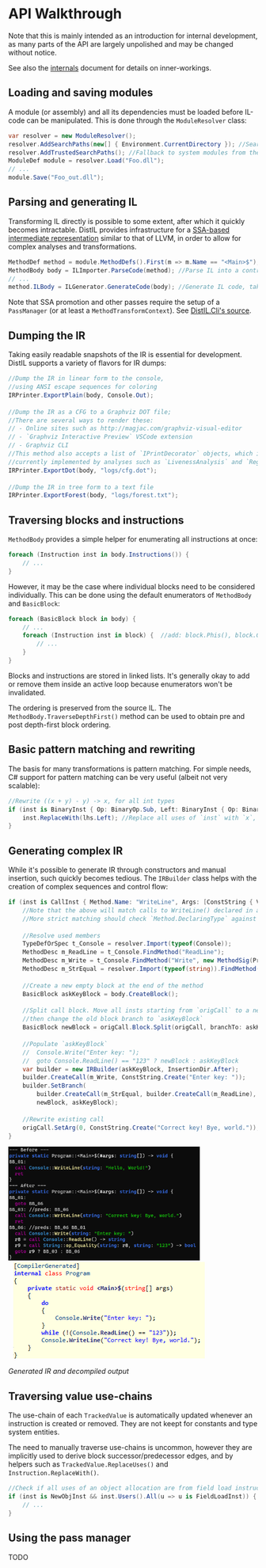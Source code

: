 # API Walkthrough
Note that this is mainly intended as an introduction for internal development, as many parts of the API are largely unpolished and may be changed without notice.

See also the [internals](./internals.md) document for details on inner-workings.

## Loading and saving modules
A module (or assembly) and all its dependencies must be loaded before IL-code can be manipulated. This is done through the `ModuleResolver` class:

```cs
var resolver = new ModuleResolver();
resolver.AddSearchPaths(new[] { Environment.CurrentDirectory }); //Search for modules in the current working directory
resolver.AddTrustedSearchPaths(); //Fallback to system modules from the current runtime
ModuleDef module = resolver.Load("Foo.dll");
// ...
module.Save("Foo_out.dll");
```

## Parsing and generating IL
Transforming IL directly is possible to some extent, after which it quickly becomes intractable. DistIL provides infrastructure for a [SSA-based intermediate representation](https://en.wikipedia.org/wiki/Static_single-assignment_form) similar to that of LLVM, in order to allow for complex analyses and transformations.

```cs
MethodDef method = module.MethodDefs().First(m => m.Name == "<Main>$"); //Find top-level program entry-point
MethodBody body = ILImporter.ParseCode(method); //Parse IL into a control flow graph
// ...
method.ILBody = ILGenerator.GenerateCode(body); //Generate IL code, taking care of register allocation and SSA-destruction
```

Note that SSA promotion and other passes require the setup of a `PassManager` (or at least a `MethodTransformContext`). See [DistIL.Cli's source](../src/DistIL.Cli/Program.cs).

## Dumping the IR
Taking easily readable snapshots of the IR is essential for development. DistIL supports a variety of flavors for IR dumps:

```cs
//Dump the IR in linear form to the console,
//using ANSI escape sequences for coloring
IRPrinter.ExportPlain(body, Console.Out);

//Dump the IR as a CFG to a Graphviz DOT file;
//There are several ways to render these:
// - Online sites such as http://magjac.com/graphviz-visual-editor
// - `Graphviz Interactive Preview` VSCode extension
// - Graphviz CLI
//This method also accepts a list of `IPrintDecorator` objects, which is 
//currently implemented by analyses such as `LivenessAnalysis` and `RegisterAllocator`.
IRPrinter.ExportDot(body, "logs/cfg.dot");

//Dump the IR in tree form to a text file
IRPrinter.ExportForest(body, "logs/forest.txt");
```

## Traversing blocks and instructions
`MethodBody` provides a simple helper for enumerating all instructions at once:

```cs
foreach (Instruction inst in body.Instructions()) {
    // ...
}
```

However, it may be the case where individual blocks need to be considered individually. This can be done using the default enumerators of `MethodBody` and `BasicBlock`:

```cs
foreach (BasicBlock block in body) {
    // ...
    foreach (Instruction inst in block) {  //add: block.Phis(), block.Guards(), block.NonPhis()
        // ...
    }
}
```

Blocks and instructions are stored in linked lists. It's generally okay to add or remove them inside an active loop because enumerators won't be invalidated.

The ordering is preserved from the source IL. The `MethodBody.TraverseDepthFirst()` method can be used to obtain pre and post depth-first block ordering.

## Basic pattern matching and rewriting
The basis for many transformations is pattern matching. For simple needs, C# support for pattern matching can be very useful (albeit not very scalable):

```cs
//Rewrite ((x + y) - y) -> x, for all int types
if (inst is BinaryInst { Op: BinaryOp.Sub, Left: BinaryInst { Op: BinaryOp.Add } lhs, Right: var y } && lhs.Right == y) {
    inst.ReplaceWith(lhs.Left); //Replace all uses of `inst` with `x`, then delete `inst` from the method.
}
```

## Generating complex IR
While it's possible to generate IR through constructors and manual insertion, such quickly becomes tedious. The `IRBuilder` class helps with the creation of complex sequences and control flow:

```cs
if (inst is CallInst { Method.Name: "WriteLine", Args: [ConstString { Value: "Hello, World!" }] } origCall) {
    //Note that the above will match calls to WriteLine() declared in any type.
    //More strict matching should check `Method.DeclaringType` against the imported TypeDesc.

    //Resolve used members
    TypeDefOrSpec t_Console = resolver.Import(typeof(Console));
    MethodDesc m_ReadLine = t_Console.FindMethod("ReadLine");
    MethodDesc m_Write = t_Console.FindMethod("Write", new MethodSig(PrimType.Void, new TypeSig[] { PrimType.String }));
    MethodDesc m_StrEqual = resolver.Import(typeof(string)).FindMethod("op_Equality");

    //Create a new empty block at the end of the method
    BasicBlock askKeyBlock = body.CreateBlock();

    //Split call block. Move all insts starting from `origCall` to a new block,
    //then change the old block branch to `askKeyBlock`
    BasicBlock newBlock = origCall.Block.Split(origCall, branchTo: askKeyBlock);

    //Populate `askKeyBlock`
    //  Console.Write("Enter key: ");
    //  goto Console.ReadLine() == "123" ? newBlock : askKeyBlock
    var builder = new IRBuilder(askKeyBlock, InsertionDir.After);
    builder.CreateCall(m_Write, ConstString.Create("Enter key: "));
    builder.SetBranch(
        builder.CreateCall(m_StrEqual, builder.CreateCall(m_ReadLine), ConstString.Create("123")),
        newBlock, askKeyBlock);
      
    //Rewrite existing call
    origCall.SetArg(0, ConstString.Create("Correct key! Bye, world."));
}
```
<img src="./images/callrewrite_irdump.png" height="230" />
<img src="./images/callrewrite_out.png" hspace="10"/>

_Generated IR and decompiled output_

## Traversing value use-chains
The use-chain of each `TrackedValue` is automatically updated whenever an instruction is created or removed. They are not keept for constants and type system entities.

The need to manually traverse use-chains is uncommon, however they are implicitly used to derive block successor/predecessor edges, and by helpers such as `TrackedValue.ReplaceUses()` and `Instruction.ReplaceWith()`.

```cs
//Check if all uses of an object allocation are from field load instructions
if (inst is NewObjInst && inst.Users().All(u => u is FieldLoadInst)) {
    // ...
}
```

## Using the pass manager
TODO